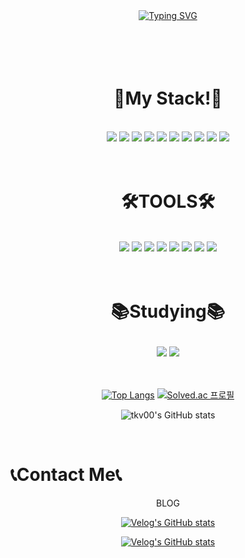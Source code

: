 
<div align=center>
 <a href="https://git.io/typing-svg"><img src="https://readme-typing-svg.demolab.com?font=Fira+Code&size=60&pause=1000&color=15F754&center=true&random=false&width=1000&height=100&lines=%24Welcome+to+Do+Yeon's+GitHub" alt="Typing SVG" /></a>
</div>
<br>
<br>
<br>
<div>
  <br/>
  <h1  fontstyle=bold align=center>
     💪My Stack!💪
  </h1>
  </p>
    <br/>
<div align=center>
  <img src="https://ziadoua.github.io/m3-Markdown-Badges/badges/C/c1.svg">
<img src="https://ziadoua.github.io/m3-Markdown-Badges/badges/C++/c++2.svg">
<img src="https://ziadoua.github.io/m3-Markdown-Badges/badges/CSS/css1.svg">
<img src="https://ziadoua.github.io/m3-Markdown-Badges/badges/Firebase/firebase3.svg">
<img src="https://ziadoua.github.io/m3-Markdown-Badges/badges/HTML/html1.svg">
<img src="https://ziadoua.github.io/m3-Markdown-Badges/badges/Java/java1.svg">
<img src="https://ziadoua.github.io/m3-Markdown-Badges/badges/Javascript/javascript3.svg">
<img src="https://ziadoua.github.io/m3-Markdown-Badges/badges/Kotlin/kotlin1.svg">
<img src="https://ziadoua.github.io/m3-Markdown-Badges/badges/React/react2.svg">
<img src="https://ziadoua.github.io/m3-Markdown-Badges/badges/Python/python3.svg">
</div>


<br/>
<br/>

<h1 fontstyle=bold align=center>
  🛠️TOOLS🛠️
</h1>
<br/>
<div align=center>
  <img src="https://ziadoua.github.io/m3-Markdown-Badges/badges/Git/git1.svg">
<img src="https://ziadoua.github.io/m3-Markdown-Badges/badges/Linux/linux3.svg">
<img src="https://ziadoua.github.io/m3-Markdown-Badges/badges/MySQL/mysql1.svg">
<img src="https://ziadoua.github.io/m3-Markdown-Badges/badges/Notion/notion1.svg">
<img src="https://ziadoua.github.io/m3-Markdown-Badges/badges/Obsidian/obsidian1.svg">
<img src="https://ziadoua.github.io/m3-Markdown-Badges/badges/SQLite/sqlite1.svg">
<img src="https://ziadoua.github.io/m3-Markdown-Badges/badges/Bootstrap/bootstrap1.svg">
<img src="https://ziadoua.github.io/m3-Markdown-Badges/badges/AndroidStudio/androidstudio2.svg">
</div>
<br/>
<br/>
<h1 fontstyle=bold align=center>
  
  📚Studying📚
</h1>
  <div align=center>
    <img src="https://ziadoua.github.io/m3-Markdown-Badges/badges/Dart/dart1.svg">
  <img src="https://ziadoua.github.io/m3-Markdown-Badges/badges/Flutter/flutter1.svg">
  </div>
  
</div>
<br/>

<br/>
<div align=center>
  
  [![Top Langs](https://github-readme-stats.vercel.app/api/top-langs/?username=tkv00&langs_count=10&layout=compact&theme=dark)](https://github.com/tkv00/tkv00)
  [![Solved.ac
프로필](http://mazassumnida.wtf/api/generate_badge?boj=tkv00)](https://solved.ac/tkv00)

  ![tkv00's GitHub stats](https://github-readme-stats.vercel.app/api?username=tkv00&show_icons=true&theme=radical)
</div>
<div align=center>
    
  

</div>
<br>
<h1>
  📞Contact Me📞</h1>
  <div align=center>BLOG    
           
  [![Velog's GitHub stats](https://velog-readme-stats.vercel.app/api/badge?name=tkv00)](https://velog.io/@tkv00) 
 </div>
  <div align=center>
                  
  [![Velog's GitHub stats](https://velog-readme-stats.vercel.app/api?name=tkv00)](https://github.com/eungyeole/velog-readme-stats)
</div>
